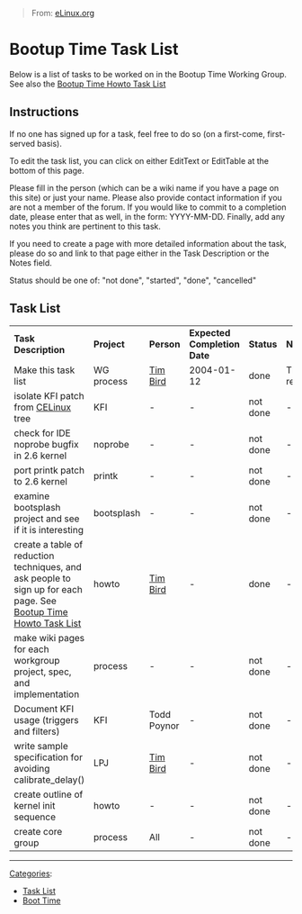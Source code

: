 > From: [eLinux.org](http://eLinux.org/Bootup_Time_Task_List "http://eLinux.org/Bootup_Time_Task_List")


# Bootup Time Task List



Below is a list of tasks to be worked on in the Bootup Time Working
Group. See also the [Bootup Time Howto Task
List](http://eLinux.org/Bootup_Time_Howto_Task_List "Bootup Time Howto Task List")

## Instructions

If no one has signed up for a task, feel free to do so (on a first-come,
first-served basis).

To edit the task list, you can click on either EditText or EditTable at
the bottom of this page.

Please fill in the person (which can be a wiki name if you have a page
on this site) or just your name. Please also provide contact information
if you are not a member of the forum. If you would like to commit to a
completion date, please enter that as well, in the form: YYYY-MM-DD.
Finally, add any notes you think are pertinent to this task.

If you need to create a page with more detailed information about the
task, please do so and link to that page either in the Task Description
or the Notes field.

Status should be one of: "not done", "started", "done", "cancelled"



## Task List

<table>
<tbody>
<tr class="odd">
<td align="left"><strong>Task Description</strong></td>
<td align="left"><strong>Project</strong></td>
<td align="left"><strong>Person</strong></td>
<td align="left"><strong>Expected Completion Date</strong></td>
<td align="left"><strong>Status</strong></td>
<td align="left"><strong>Notes</strong></td>
</tr>
<tr class="even">
<td align="left">Make this task list</td>
<td align="left">WG process</td>
<td align="left"><a href="http://elinux.org/User:Tim_Bird" title="User:Tim Bird">Tim Bird</a></td>
<td align="left">2004-01-12</td>
<td align="left">done</td>
<td align="left">This task is recursive :)</td>
</tr>
<tr class="odd">
<td align="left">isolate KFI patch from <a href="http://elinux.org/CELinux" title="CELinux">CELinux</a> tree</td>
<td align="left">KFI</td>
<td align="left">-</td>
<td align="left">-</td>
<td align="left">not done</td>
<td align="left">-</td>
</tr>
<tr class="even">
<td align="left">check for IDE noprobe bugfix in 2.6 kernel</td>
<td align="left">noprobe</td>
<td align="left">-</td>
<td align="left">-</td>
<td align="left">not done</td>
<td align="left">-</td>
</tr>
<tr class="odd">
<td align="left">port printk patch to 2.6 kernel</td>
<td align="left">printk</td>
<td align="left">-</td>
<td align="left">-</td>
<td align="left">not done</td>
<td align="left">-</td>
</tr>
<tr class="even">
<td align="left">examine bootsplash project and see if it is interesting</td>
<td align="left">bootsplash</td>
<td align="left">-</td>
<td align="left">-</td>
<td align="left">not done</td>
<td align="left">-</td>
</tr>
<tr class="odd">
<td align="left">create a table of reduction techniques, and ask people to sign up for each page. See <a href="http://elinux.org/Bootup_Time_Howto_Task_List" title="Bootup Time Howto Task List">Bootup Time Howto Task List</a></td>
<td align="left">howto</td>
<td align="left"><a href="http://elinux.org/User:Tim_Bird" title="User:Tim Bird">Tim Bird</a></td>
<td align="left">-</td>
<td align="left">done</td>
<td align="left">-</td>
</tr>
<tr class="even">
<td align="left">make wiki pages for each workgroup project, spec, and implementation</td>
<td align="left">process</td>
<td align="left">-</td>
<td align="left">-</td>
<td align="left">not done</td>
<td align="left">-</td>
</tr>
<tr class="odd">
<td align="left">Document KFI usage (triggers and filters)</td>
<td align="left">KFI</td>
<td align="left">Todd Poynor</td>
<td align="left">-</td>
<td align="left">not done</td>
<td align="left">-</td>
</tr>
<tr class="even">
<td align="left">write sample specification for avoiding calibrate_delay()</td>
<td align="left">LPJ</td>
<td align="left"><a href="http://elinux.org/User:Tim_Bird" title="User:Tim Bird">Tim Bird</a></td>
<td align="left">-</td>
<td align="left">not done</td>
<td align="left">-</td>
</tr>
<tr class="odd">
<td align="left">create outline of kernel init sequence</td>
<td align="left">howto</td>
<td align="left">-</td>
<td align="left">-</td>
<td align="left">not done</td>
<td align="left">-</td>
</tr>
<tr class="even">
<td align="left">create core group</td>
<td align="left">process</td>
<td align="left">All</td>
<td align="left">-</td>
<td align="left">not done</td>
<td align="left">-</td>
</tr>
</tbody>
</table>

* * * * *


[Categories](http://eLinux.org/Special:Categories "Special:Categories"):

-   [Task List](http://eLinux.org/Category:Task_List "Category:Task List")
-   [Boot Time](http://eLinux.org/Category:Boot_Time "Category:Boot Time")

